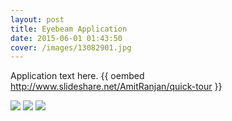 ```yaml
---
layout: post
title: Eyebeam Application
date: 2015-06-01 01:43:50
cover: /images/13082901.jpg
---
```


Application text here.
{{ oembed http://www.slideshare.net/AmitRanjan/quick-tour }}


<img src="https://farm8.staticflickr.com/7309/13977819079_c15a2ab5cb_z.jpg">
<img src="https://flic.kr/p/oe6x2L">
<img src="https://c3.staticflickr.com/3/2895/14588043290_462db1a58c_z.jpg">
